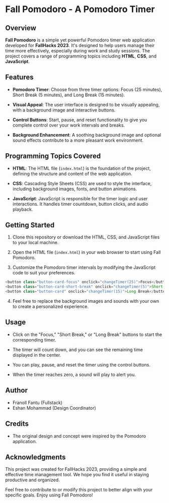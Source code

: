 # Fall Pomodoro - A Pomodoro Timer

## Overview
**Fall Pomodoro** is a simple yet powerful Pomodoro timer web application developed for **FallHacks 2023**. It's designed to help users manage their time more effectively, especially during work and study sessions. The project covers a range of programming topics including **HTML**, **CSS**, and **JavaScript**.

## Features

- **Pomodoro Timer**: Choose from three timer options: Focus (25 minutes), Short Break (5 minutes), and Long Break (15 minutes).

- **Visual Appeal**: The user interface is designed to be visually appealing, with a background image and interactive buttons.

- **Control Buttons**: Start, pause, and reset functionality to give you complete control over your work intervals and breaks.

- **Background Enhancement**: A soothing background image and optional sound effects contribute to a more pleasant work environment.

## Programming Topics Covered

- **HTML**: The HTML file (`index.html`) is the foundation of the project, defining the structure and content of the web application.

- **CSS**: Cascading Style Sheets (CSS) are used to style the interface, including background images, fonts, and button animations.

- **JavaScript**: JavaScript is responsible for the timer logic and user interactions. It handles timer countdown, button clicks, and audio playback.

## Getting Started

1. Clone this repository or download the HTML, CSS, and JavaScript files to your local machine.

2. Open the HTML file (`index.html`) in your web browser to start using Fall Pomodoro.

3. Customize the Pomodoro timer intervals by modifying the JavaScript code to suit your preferences.
```java
<button class="button-card-focus" onclick="changeTimer(25)">Focus</button>
<button class="button-card-short-break" onclick="changeTimer(5)">Short Break</button>
<button class="button-card" onclick="changeTimer(15)">Long Break</button>
```

4. Feel free to replace the background images and sounds with your own to create a personalized experience.

## Usage

- Click on the "Focus," "Short Break," or "Long Break" buttons to start the corresponding timer.

- The timer will count down, and you can see the remaining time displayed in the center.

- You can play, pause, and reset the timer using the control buttons.

- When the timer reaches zero, a sound will play to alert you.


## Author

- Franoll Fantu (Fullstack)
- Eshan Mohammad (Design Coordinator)
  

## Credits

- The original design and concept were inspired by the Pomodoro application.

## Acknowledgments

This project was created for FallHacks 2023, providing a simple and effective time management tool. We hope you find it useful in staying productive and organized.

Feel free to contribute to or modify this project to better align with your specific goals. Enjoy using Fall Pomodoro!
